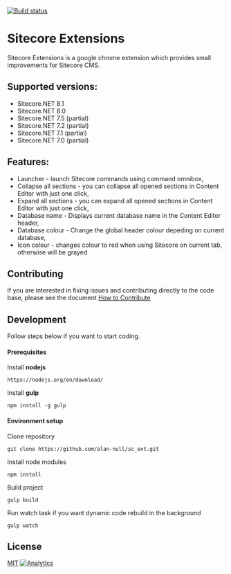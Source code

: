 [![Build status](https://ci.appveyor.com/api/projects/status/4nag8qas7dk96nme/branch/master?svg=true)](https://ci.appveyor.com/project/alannull/sc-ext/branch/master)

# Sitecore Extensions
 
Sitecore Extensions is a google chrome extension which provides small improvements for Sitecore CMS. 

## Supported versions:
- Sitecore.NET 8.1 
- Sitecore.NET 8.0 
- Sitecore.NET 7.5 (partial) 
- Sitecore.NET 7.2 (partial) 
- Sitecore.NET 7.1 (partial)
- Sitecore.NET 7.0 (partial)

## Features:
- Launcher - launch Sitecore commands using command omnibox,
- Collapse all sections - you can collapse all opened sections in Content Editor with just one click,
- Expand all sections - you can expand all opened sections in Content Editor with just one click,
- Database name - Displays current database name in the Content Editor header,
- Database colour - Change the global header colour depeding on current database,
- Icon colour - changes colour to red when using Sitecore on current tab, otherwise will be grayed

## Contributing
If you are interested in fixing issues and contributing directly to the code base, please see the document [How to Contribute](.github/CONTRIBUTING.md)

## Development 
Follow steps below if you want to start coding.
#### Prerequisites
Install **nodejs**
```
https://nodejs.org/en/download/
```
Install **gulp**
```
npm install -g gulp
```

#### Environment setup
Clone repository
```
git clone https://github.com/alan-null/sc_ext.git
```
Install node modules
```
npm install
```
Build project
```
gulp build
```
Run watch task if you want dynamic code rebuild in the background 
```
gulp watch
```


## License
[MIT](LICENSE)
[![Analytics](https://ga-beacon.appspot.com/UA-74179201-4/sc_ext?pixel)](https://github.com/igrigorik/ga-beacon)